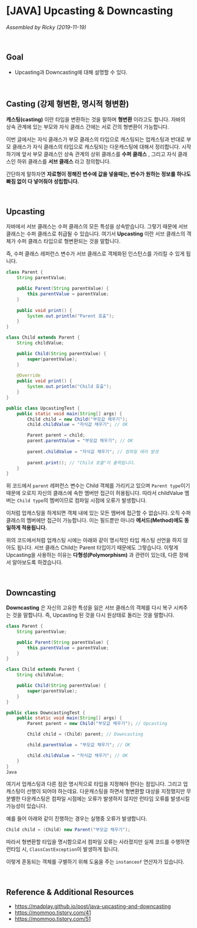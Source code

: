 # [JAVA] Upcasting & Downcasting

*Assembled by Ricky (2019-11-19)*

<br>

## Goal

- Upcasting과 Downcasting에 대해 설명할 수 있다.

<br>

## Casting (강제 형변환, 명시적 형변환)

**캐스팅(casting)** 이란 타입을 변환하는 것을 말하며 **형변환** 이라고도 합니다. 자바의 상속 관계에 있는 부모와 자식 클래스 간에는 서로 간의 형변환이 가능합니다.

이번 글에서는 자식 클래스가 부모 클래스의 타입으로 캐스팅되는 업캐스팅과 반대로 부모 클래스가 자식 클래스의 타입으로 캐스팅되는 다운캐스팅에 대해서 정리합니다. 시작하기에 앞서 부모 클래스인 상속 관계의 상위 클래스를 **수퍼 클래스** , 그리고 자식 클래스인 하위 클래스를 **서브 클래스** 라고 정의합니다.

간단하게 말하자면 **자료형이 정해진 변수에 값을 넣을때는, 변수가 원하는 정보를 하나도 빠짐 없이 다 넣어줘야 성립합니다.**

<br>

## Upcasting

자바에서 서브 클래스는 수퍼 클래스의 모든 특성을 상속받습니다. 그렇기 때문에 서브 클래스는 수퍼 클래스로 취급될 수 있습니다. 여기서 **Upcasting** 이란 서브 클래스의 객체가 수퍼 클래스 타입으로 형변환되는 것을 말합니다.

즉, 수퍼 클래스 레퍼런스 변수가 서브 클래스로 객체화된 인스턴스를 가리킬 수 있게 됩니다. 

```java
class Parent {
    String parentValue;

    public Parent(String parentValue) {
        this.parentValue = parentValue;
    }
    
    public void print() {
    	System.out.println("Parent 호출");
    }
}

class Child extends Parent {
    String childValue;

    public Child(String parentValue) {
        super(parentValue);
    }
    
    @Override
    public void print() {
    	System.out.println("Child 호출");
    }
}

public class UpcastingTest {
    public static void main(String[] args) {
        Child child = new Child("부모값 채우기");
        child.childValue = "자식값 채우기"; // OK

        Parent parent = child;
        parent.parentValue = "부모값 채우기"; // OK
        
        parent.childValue = "자식값 채우기"; // 컴파일 에러 발생
        
        parent.print(); // "Child 호출"이 출력됩니다.
    }
}
```

위 코드에서 `parent` 레퍼런스 변수는 Child 객체를 가리키고 있으며 `Parent type`이기 때문에 오로지 자신의 클래스에 속한 멤버만 접근이 허용됩니다. 따라서 childValue 멤버는 `Child type`의 멤버이므로 컴파일 시점에 오류가 발생합니다.

이처럼 업캐스팅을 하게되면 객체 내에 있는 모든 멤버에 접근할 수 없습니다. 오직 수퍼 클래스의 멤버에만 접근이 가능합니다. 이는 필드뿐만 아니라 **메서드(Method)에도 동일하게 적용됩니다.**

위의 코드에서처럼 업캐스팅 시에는 아래와 같이 명시적인 타입 캐스팅 선언을 하지 않아도 됩니다. 서브 클래스 Child는 Parent 타입이기 때문에도 그렇습니다. 이렇게 Upcasting을 사용하는 이유는 **다형성(Polymorphism)** 과 관련이 있는데, 다른 장에서 알아보도록 하겠습니다.

<br>

## Downcasting

**Downcasting** 은 자신의 고유한 특성을 잃은 서브 클래스의 객체를 다시 복구 시켜주는 것을 말합니다. 즉, Upcasting 된 것을 다시 원상태로 돌리는 것을 말합니다.

```java
class Parent {
    String parentValue;

    public Parent(String parentValue) {
        this.parentValue = parentValue;
    }
}

class Child extends Parent {
    String childValue;

    public Child(String parentValue) {
        super(parentValue);
    }
}

public class DowncastingTest {
    public static void main(String[] args) {
        Parent parent = new Child("부모값 채우기"); // Upcasting

        Child child = (Child) parent; // Downcasting

        child.parentValue = "부모값 채우기"; // OK

        child.childValue = "자식값 채우기"; // OK
    }
}
Java
```

여기서 업캐스팅과 다른 점은 명시적으로 타입을 지정해야 한다는 점입니다. 그리고 업캐스팅이 선행이 되어야 하는데요. 다운캐스팅을 하면서 형변환할 대상을 지정했지만 무분별한 다운캐스팅은 컴파일 시점에는 오류가 발생하지 않지만 런타임 오류를 발생시킬 가능성이 있습니다.

예를 들어 아래와 같이 진행하는 경우는 실행중 오류가 발생합니다.

```java
Child child = (Child) new Parent("부모값 채우기");
```

따라서 형변환할 타입을 명시함으로서 컴파일 오류는 사라졌지만 실제 코드를 수행하면 런타임 시, `ClassCastException`이 발생하게 됩니다. 

이렇게 혼동되는 객체를 구별하기 위해 도움을 주는 `instanceof` 연산자가 있습니다.

<br>

## Reference & Additional Resources

-  https://madplay.github.io/post/java-upcasting-and-downcasting 
-  https://mommoo.tistory.com/41 
-  https://mommoo.tistory.com/51 

